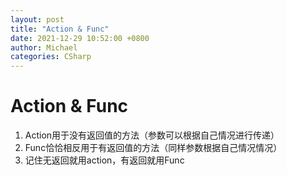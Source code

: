 ```yaml
---
layout: post
title: "Action & Func"
date: 2021-12-29 10:52:00 +0800
author: Michael
categories: CSharp
---
```


# Action & Func
1. Action用于没有返回值的方法（参数可以根据自己情况进行传递）
1. Func恰恰相反用于有返回值的方法（同样参数根据自己情况情况）
1. 记住无返回就用action，有返回就用Func